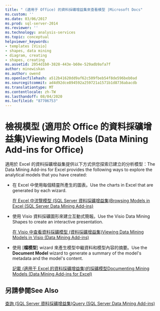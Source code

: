 ```yaml
---
title: " (適用于 Office) 的資料採礦增益集來查看模型 |Microsoft Docs"
ms.custom: ''
ms.date: 03/06/2017
ms.prod: sql-server-2014
ms.reviewer: ''
ms.technology: analysis-services
ms.topic: conceptual
helpviewer_keywords:
- templates [Visio]
- shapes, data mining
- diagram, creating
- shapes, creating
ms.assetid: 2054d1b0-3828-443e-b60e-529adb9afa7f
author: minewiskan
ms.author: owend
ms.openlocfilehash: a512b41620dd9af62c509fbeb54f8de596beb0ad
ms.sourcegitcommit: ad4d92dce894592a259721a1571b1d8736abacdb
ms.translationtype: MT
ms.contentlocale: zh-TW
ms.lasthandoff: 08/04/2020
ms.locfileid: "87706753"
---
```

# <a name="viewing-models-data-mining-add-ins-for-office"></a><span data-ttu-id="dfdb0-102">檢視模型 (適用於 Office 的資料採礦增益集)</span><span class="sxs-lookup"><span data-stu-id="dfdb0-102">Viewing Models (Data Mining Add-ins for Office)</span></span>
  <span data-ttu-id="dfdb0-103">適用於 Excel 的資料採礦增益集提供以下方式供您探索已建立的分析模型：</span><span class="sxs-lookup"><span data-stu-id="dfdb0-103">The Data Mining Add-ins for Excel provides the following ways to explore the analytical models that you have created:</span></span>  
  
-   <span data-ttu-id="dfdb0-104">在 Excel 中使用每個精靈所產生的圖表。</span><span class="sxs-lookup"><span data-stu-id="dfdb0-104">Use the charts in Excel that are generated by each wizard.</span></span>  
  
     [<span data-ttu-id="dfdb0-105">在 Excel 中流覽模型 &#40;SQL Server 資料採礦增益集&#41;</span><span class="sxs-lookup"><span data-stu-id="dfdb0-105">Browsing Models in Excel &#40;SQL Server Data Mining Add-ins&#41;</span></span>](browsing-models-in-excel-sql-server-data-mining-add-ins.md)  
  
-   <span data-ttu-id="dfdb0-106">使用 Visio 資料採礦圖形來建立互動式簡報。</span><span class="sxs-lookup"><span data-stu-id="dfdb0-106">Use the Visio Data Mining Shapes to create an interactive presentation.</span></span>  
  
     [<span data-ttu-id="dfdb0-107">在 Visio 中查看資料採礦模型 &#40;資料採礦增益集&#41;</span><span class="sxs-lookup"><span data-stu-id="dfdb0-107">Viewing Data Mining Models in Visio &#40;Data Mining Add-ins&#41;</span></span>](viewing-data-mining-models-in-visio-data-mining-add-ins.md)  
  
-   <span data-ttu-id="dfdb0-108">使用 [**檔模型**] wizard 來產生模型中繼資料和模型內容的摘要。</span><span class="sxs-lookup"><span data-stu-id="dfdb0-108">Use the **Document Model** wizard to generate a summary of the model's metadata and the model's content.</span></span>  
  
     [<span data-ttu-id="dfdb0-109">記載 &#40;適用于 Excel 的資料採礦增益集&#41;的採礦模型</span><span class="sxs-lookup"><span data-stu-id="dfdb0-109">Documenting Mining Models &#40;Data Mining Add-ins for Excel&#41;</span></span>](documenting-mining-models-data-mining-add-ins-for-excel.md)  
  
## <a name="see-also"></a><span data-ttu-id="dfdb0-110">另請參閱</span><span class="sxs-lookup"><span data-stu-id="dfdb0-110">See Also</span></span>  
 [<span data-ttu-id="dfdb0-111">查詢 &#40;SQL Server 資料採礦增益集&#41;</span><span class="sxs-lookup"><span data-stu-id="dfdb0-111">Query &#40;SQL Server Data Mining Add-ins&#41;</span></span>](query-sql-server-data-mining-add-ins.md)  
  
  
